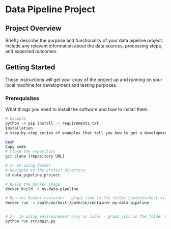 # Data Pipeline Project

## Project Overview
Briefly describe the purpose and functionality of your data pipeline project. Include any relevant information about the data sources, processing steps, and expected outcomes.

## Getting Started

These instructions will get your copy of the project up and running on your local machine for development and testing purposes.

### Prerequisites

What things you need to install the software and how to install them.

```bash
# Example
python -m pip install -r requirements.txt
Installation
A step-by-step series of examples that tell you how to get a development environment running.

bash
Copy code
# Clone the repository
git clone [repository URL]

# 1- IF using docker
# Navigate to the project directory
cd data_pipeline_project

# Build the Docker image
docker build -t my-data-pipeline .

# Run the Docker container - graph json in the folder /path/on/host via docker run
docker run -v /path/on/host:/path/in/container my-data-pipeline


# 2-  IF using environnement only on local - graph json in the folder output_json/ 
python run src/main.py




